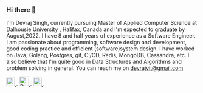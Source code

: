 ### Hi there 👋

I'm Devraj Singh, currently pursuing Master of Applied Computer Science at Dalhousie University , Halifax, Canada and I'm expected to graduate by August,2022. I have 8 and half years of experience as a Software Engineer. I am passionate about programming, software design and development, good coding practice and efficient (software)system design. I have worked on Java, Golang, Postgres, git, CI/CD, Redis, MongoDB, Cassandra, etc. I also believe that I'm quite good in Data Structures and Algorithms and problem solving in general. 
You can reach me on devrajvit@gmail.com

<a href="https://www.linkedin.com/in/devraj-singh-3407a236/">
  <img alt="Devraj's Linkdein" width="22px" src="https://cdn-icons-png.flaticon.com/512/174/174857.png" />
</a>.  
<a href="https://devrajcoder.medium.com/">
  <img alt="Devraj's Medium" width="25px" src="https://cdn0.iconfinder.com/data/icons/social-media-2092/100/social-62-512.png" />
</a>.  
<a href="https://twitter.com/dev072">
  <img alt="Devraj's Twitter" width="22px" src="https://cdn-icons-png.flaticon.com/512/733/733579.png" />
</a>. 
